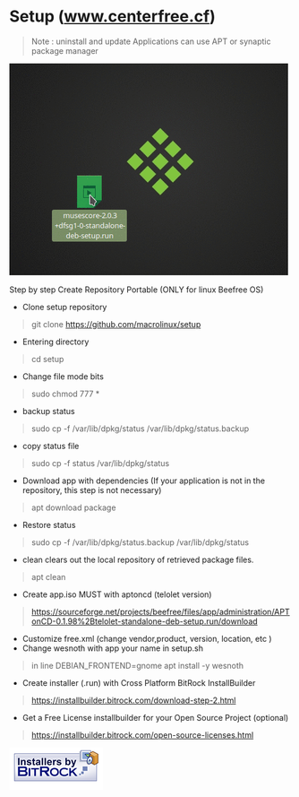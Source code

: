 
# Setup (www.centerfree.cf)                                                                                   

> Note : uninstall and update Applications can use APT or synaptic package manager

![](setup.gif) 



Step by step Create Repository Portable (ONLY for linux Beefree OS)
* Clone setup repository
> git clone https://github.com/macrolinux/setup
* Entering directory
>cd setup
* Change file mode bits
>sudo chmod 777 *
* backup status
>sudo cp -f /var/lib/dpkg/status /var/lib/dpkg/status.backup
* copy status file
>sudo cp -f status /var/lib/dpkg/status
* Download app with dependencies (If your application is not in the repository, this step is not necessary)
>apt download package
* Restore status
>sudo cp -f /var/lib/dpkg/status.backup /var/lib/dpkg/status
* clean clears out the local repository of retrieved package files.
> apt clean
* Create app.iso MUST with aptoncd (telolet version)
>https://sourceforge.net/projects/beefree/files/app/administration/APTonCD-0.1.98%2Btelolet-standalone-deb-setup.run/download
* Customize free.xml (change vendor,product, version, location, etc )
* Change wesnoth with app your name in setup.sh
> in line DEBIAN_FRONTEND=gnome apt install -y wesnoth
* Create installer (.run) with Cross Platform BitRock InstallBuilder
>https://installbuilder.bitrock.com/download-step-2.html
* Get a Free License installbuilder for your Open Source Project (optional)
>https://installbuilder.bitrock.com/open-source-licenses.html

![](installersby_tiny.png)
